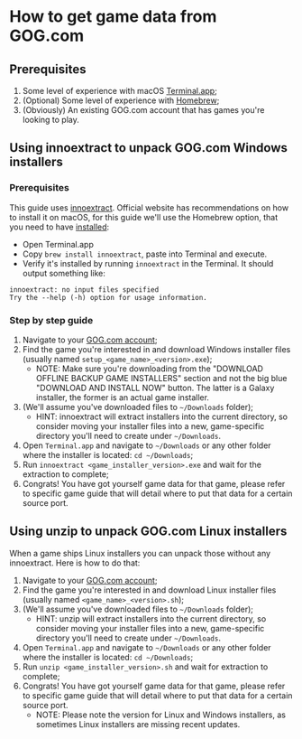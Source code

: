 How to get game data from GOG.com
=================================

## Prerequisites

1. Some level of experience with macOS [Terminal.app](https://support.apple.com/guide/terminal/welcome/mac);
2. (Optional) Some level of experience with [Homebrew](https://brew.sh);
3. (Obviously) An existing GOG.com account that has games you're looking to play.

## Using innoextract to unpack GOG.com Windows installers

### Prerequisites

This guide uses [innoextract](https://constexpr.org/innoextract/). Official website has recommendations on how to install it on macOS, for this guide we'll use the Homebrew option, that you need to have [installed](https://docs.brew.sh/Installation):

- Open Terminal.app
- Copy `brew install innoextract`, paste into Terminal and execute.
- Verify it's installed by running `innoextract` in the Terminal. It should output something like:

```
innoextract: no input files specified
Try the --help (-h) option for usage information.
```

### Step by step guide

1. Navigate to your [GOG.com account](https://www.gog.com/account);
2. Find the game you're interested in and download Windows installer files (usually named `setup_<game_name>_<version>.exe`);
    - NOTE: Make sure you're downloading from the "DOWNLOAD OFFLINE BACKUP GAME INSTALLERS" section and not the big blue "DOWNLOAD AND INSTALL NOW" button. The latter is a Galaxy installer, the former is an actual game installer.
3. (We'll assume you've downloaded files to `~/Downloads` folder);
    - HINT: innoextract will extract installers into the current directory, so consider moving your installer files into a new, game-specific directory you'll need to create under `~/Downloads`.
4. Open `Terminal.app` and navigate to `~/Downloads` or any other folder where the installer is located: `cd ~/Downloads`;
5. Run `innoextract <game_installer_version>.exe` and wait for the extraction to complete;
6. Congrats! You have got yourself game data for that game, please refer to specific game guide that will detail where to put that data for a certain source port.

## Using unzip to unpack GOG.com Linux installers

When a game ships Linux installers you can unpack those without any innoextract. Here is how to do that:

1. Navigate to your [GOG.com account](https://www.gog.com/account);
2. Find the game you're interested in and download Linux installer files (usually named `<game_name>_<version>.sh`);
3. (We'll assume you've downloaded files to `~/Downloads` folder);
    - HINT: unzip will extract installers into the current directory, so consider moving your installer files into a new, game-specific directory you'll need to create under `~/Downloads`.
4. Open `Terminal.app` and navigate to `~/Downloads` or any other folder where the installer is located: `cd ~/Downloads`;
5. Run `unzip <game_installer_version>.sh` and wait for extraction to complete;
6. Congrats! You have got yourself game data for that game, please refer to specific game guide that will detail where to put that data for a certain source port.
    - NOTE: Please note the version for Linux and Windows installers, as sometimes Linux installers are missing recent updates.